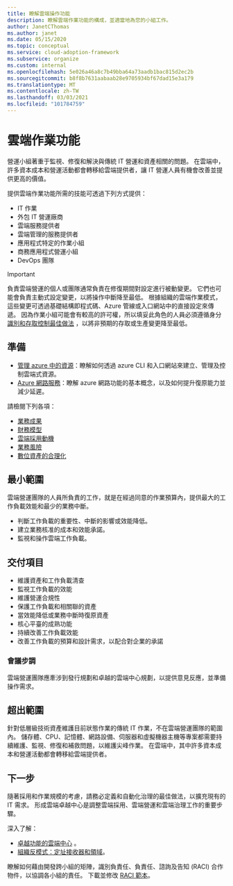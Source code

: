 ```yaml
---
title: 瞭解雲端操作功能
description: 瞭解雲端作業功能的構成，並適當地為您的小組工作。
author: JanetCThomas
ms.author: janet
ms.date: 05/15/2020
ms.topic: conceptual
ms.service: cloud-adoption-framework
ms.subservice: organize
ms.custom: internal
ms.openlocfilehash: 5e026a46a8c7b49bba64a73aadb1bac815d2ec2b
ms.sourcegitcommit: b8f8b7631aabaab28e9705934bf67dad15e3a179
ms.translationtype: MT
ms.contentlocale: zh-TW
ms.lasthandoff: 03/03/2021
ms.locfileid: "101784759"
---
```

# <a name="cloud-operations-functions"></a>雲端作業功能

營運小組著重于監視、修復和解決與傳統 IT 營運和資產相關的問題。 在雲端中，許多資本成本和營運活動都會轉移給雲端提供者，讓 IT 營運人員有機會改善並提供更高的價值。

提供雲端作業功能所需的技能可透過下列方式提供：

- IT 作業
- 外包 IT 營運廠商
- 雲端服務提供者
- 雲端管理的服務提供者
- 應用程式特定的作業小組
- 商務應用程式營運小組
- DevOps 團隊

> [!IMPORTANT]
> 負責雲端營運的個人或團隊通常負責在修復期間對設定進行被動變更。 它們也可能會負責主動式設定變更，以將操作中斷降至最低。 根據組織的雲端作業模式，這些變更可透過基礎結構即程式碼、Azure 管線或入口網站中的直接設定來傳遞。 因為作業小組可能會有較高的許可權，所以填妥此角色的人員必須遵循身分 [識別和存取控制最佳做法](/azure/security/benchmarks/security-control-identity-access-control) ，以將非預期的存取或生產變更降至最低。

## <a name="preparation"></a>準備

- [管理 azure 中的資源](/learn/paths/manage-resources-in-azure/)：瞭解如何透過 azure CLI 和入口網站來建立、管理及控制雲端式資源。
- [Azure 網路服務](/learn/modules/azure-networking-fundamentals/)：瞭解 azure 網路功能的基本概念，以及如何提升復原能力並減少延遲。

請檢閱下列各項：

- [業務成果](../strategy/business-outcomes/index.md)
- [財務模型](../strategy/financial-models.md)
- [雲端採用動機](../strategy/motivations.md)
- [業務風險](../govern/policy-compliance/risk-tolerance.md)
- [數位資產的合理化](../digital-estate/index.md)

## <a name="minimum-scope"></a>最小範圍

雲端營運團隊的人員所負責的工作，就是在經過同意的作業預算內，提供最大的工作負載效能和最少的業務中斷。

- 判斷工作負載的重要性、中斷的影響或效能降低。
- 建立業務核准的成本和效能承諾。
- 監視和操作雲端工作負載。

## <a name="deliverables"></a>交付項目

- 維護資產和工作負載清查
- 監視工作負載的效能
- 維護營運合規性
- 保護工作負載和相關聯的資產
- 當效能降低或業務中斷時復原資產
- 核心平臺的成熟功能
- 持續改善工作負載效能
- 改善工作負載的預算和設計需求，以配合對企業的承諾

### <a name="meeting-cadence"></a>會議步調

雲端營運團隊應牽涉到發行規劃和卓越的雲端中心規劃，以提供意見反應，並準備操作需求。

## <a name="out-of-scope"></a>超出範圍

針對低層級技術資產維護目前狀態作業的傳統 IT 作業，不在雲端營運團隊的範圍內。 儲存體、CPU、記憶體、網路設備、伺服器和虛擬機器主機等專案都需要持續維護、監視、修復和補救問題，以維護尖峰作業。 在雲端中，其中許多資本成本和營運活動都會轉移給雲端提供者。

## <a name="next-steps"></a>下一步

隨著採用和作業規模的考慮，請務必定義和自動化治理的最佳做法，以擴充現有的 IT 需求。 形成雲端卓越中心是調整雲端採用、雲端營運和雲端治理工作的重要步驟。

深入了解：

- [卓越功能的雲端中心](../organize/cloud-center-of-excellence.md) 。
- [組織反模式：定址接收器和領域](../organize/fiefdoms-silos.md)。

瞭解如何藉由開發跨小組的矩陣，識別負責任、負責任、諮詢及告知 (RACI) 合作物件，以協調各小組的責任。 下載並修改 [RACI 範本](https://raw.githubusercontent.com/microsoft/CloudAdoptionFramework/master/organize/raci-template.xlsx)。
